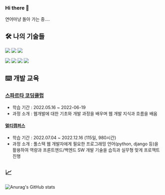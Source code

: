 ### Hi there 👋
연어마냥 돌아 가는 중....

## 🛠️ 나의 기술들

 <img src="https://img.shields.io/badge/HTML5-E34F26?style=flat-square&logo=HTML5&logoColor=ffffff"/> <img src="https://img.shields.io/badge/CSS-1572B6?style=flat-square&logo=CSS3&logoColor=ffffff"/> <img src="https://img.shields.io/badge/JavaScript-F7DF1E?style=flat-square&logo=JavaScript&logoColor=ffffff"/> 

 <img src="https://img.shields.io/badge/Django-092E20?style=flat-square&logo=Django&logoColor=ffffff"/> <img src="https://img.shields.io/badge/Python-3776AB?style=flat-square&logo=Python&logoColor=ffffff"/>  <img src="https://img.shields.io/badge/Amazon AWS-FF9900?style=flat-square&logo=SQLite&logoColor=ffffff"/> <img src="https://img.shields.io/badge/GitHub Actions-2088FF?style=flat-square&logo=SQLite&logoColor=ffffff"/> 
 
 
 ## ⌨️ 개발 교육
  ### [스파르타 코딩클럽](https://spartacodingclub.kr/)
  - 학습 기간 : 2022.05.16 ~ 2022-06-19 
  - 과정 소개 : 웹개발에 대한 기초와 개발 과정을 배우며 웹 개발 지식과 흐름을 배움
 
  #### [멀티캠퍼스](https://event.multicampus.com/bigdatafullstack)
  - 학습 기간 : 2022.07.04 ~ 2022.12.16 (115일, 980시간)
  - 과정 소개 : 풀스택 웹 개발자에게 필요한 프로그래밍 언어(python, django 등)을 활용하여 역량과 프론트엔드/백엔드 SW 개발 기술을 습득과 실무형 맞게 프로잭트 진행 

## 📈 
![Anurag's GitHub stats](https://github-readme-stats.vercel.app/api?username=mgpo-98&show_icons=true&theme=radical)
 
<!--
**mgpo-98/mgpo-98** is a ✨ _special_ ✨ repository because its `README.md` (this file) appears on your GitHub profile.



Here are some ideas to get you started:

- 🔭 I’m currently working on ...
- 🌱 I’m currently learning ...
- 👯 I’m looking to collaborate on ...
- 🤔 I’m looking for help with ...
- 💬 Ask me about ...
- 📫 How to reach me: ...
- 😄 Pronouns: ...
- ⚡ Fun fact: ...
-->
